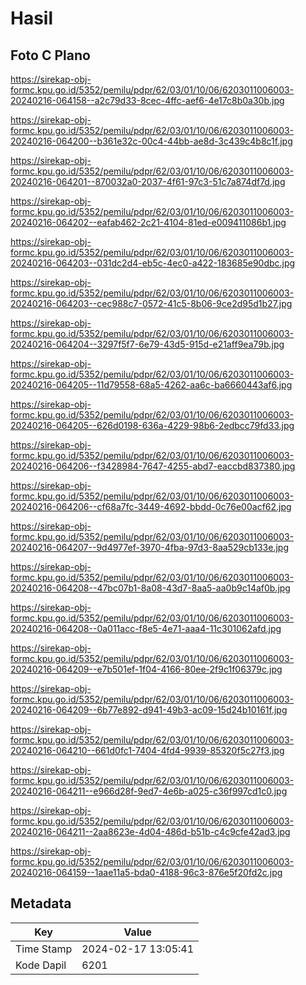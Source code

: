 # Hasil

## Foto C Plano

https://sirekap-obj-formc.kpu.go.id/5352/pemilu/pdpr/62/03/01/10/06/6203011006003-20240216-064158--a2c79d33-8cec-4ffc-aef6-4e17c8b0a30b.jpg

https://sirekap-obj-formc.kpu.go.id/5352/pemilu/pdpr/62/03/01/10/06/6203011006003-20240216-064200--b361e32c-00c4-44bb-ae8d-3c439c4b8c1f.jpg

https://sirekap-obj-formc.kpu.go.id/5352/pemilu/pdpr/62/03/01/10/06/6203011006003-20240216-064201--870032a0-2037-4f61-97c3-51c7a874df7d.jpg

https://sirekap-obj-formc.kpu.go.id/5352/pemilu/pdpr/62/03/01/10/06/6203011006003-20240216-064202--eafab462-2c21-4104-81ed-e009411086b1.jpg

https://sirekap-obj-formc.kpu.go.id/5352/pemilu/pdpr/62/03/01/10/06/6203011006003-20240216-064203--031dc2d4-eb5c-4ec0-a422-183685e90dbc.jpg

https://sirekap-obj-formc.kpu.go.id/5352/pemilu/pdpr/62/03/01/10/06/6203011006003-20240216-064203--cec988c7-0572-41c5-8b06-9ce2d95d1b27.jpg

https://sirekap-obj-formc.kpu.go.id/5352/pemilu/pdpr/62/03/01/10/06/6203011006003-20240216-064204--3297f5f7-6e79-43d5-915d-e21aff9ea79b.jpg

https://sirekap-obj-formc.kpu.go.id/5352/pemilu/pdpr/62/03/01/10/06/6203011006003-20240216-064205--11d79558-68a5-4262-aa6c-ba6660443af6.jpg

https://sirekap-obj-formc.kpu.go.id/5352/pemilu/pdpr/62/03/01/10/06/6203011006003-20240216-064205--626d0198-636a-4229-98b6-2edbcc79fd33.jpg

https://sirekap-obj-formc.kpu.go.id/5352/pemilu/pdpr/62/03/01/10/06/6203011006003-20240216-064206--f3428984-7647-4255-abd7-eaccbd837380.jpg

https://sirekap-obj-formc.kpu.go.id/5352/pemilu/pdpr/62/03/01/10/06/6203011006003-20240216-064206--cf68a7fc-3449-4692-bbdd-0c76e00acf62.jpg

https://sirekap-obj-formc.kpu.go.id/5352/pemilu/pdpr/62/03/01/10/06/6203011006003-20240216-064207--9d4977ef-3970-4fba-97d3-8aa529cb133e.jpg

https://sirekap-obj-formc.kpu.go.id/5352/pemilu/pdpr/62/03/01/10/06/6203011006003-20240216-064208--47bc07b1-8a08-43d7-8aa5-aa0b9c14af0b.jpg

https://sirekap-obj-formc.kpu.go.id/5352/pemilu/pdpr/62/03/01/10/06/6203011006003-20240216-064208--0a011acc-f8e5-4e71-aaa4-11c301062afd.jpg

https://sirekap-obj-formc.kpu.go.id/5352/pemilu/pdpr/62/03/01/10/06/6203011006003-20240216-064209--e7b501ef-1f04-4166-80ee-2f9c1f06379c.jpg

https://sirekap-obj-formc.kpu.go.id/5352/pemilu/pdpr/62/03/01/10/06/6203011006003-20240216-064209--6b77e892-d941-49b3-ac09-15d24b10161f.jpg

https://sirekap-obj-formc.kpu.go.id/5352/pemilu/pdpr/62/03/01/10/06/6203011006003-20240216-064210--661d0fc1-7404-4fd4-9939-85320f5c27f3.jpg

https://sirekap-obj-formc.kpu.go.id/5352/pemilu/pdpr/62/03/01/10/06/6203011006003-20240216-064211--e966d28f-9ed7-4e6b-a025-c36f997cd1c0.jpg

https://sirekap-obj-formc.kpu.go.id/5352/pemilu/pdpr/62/03/01/10/06/6203011006003-20240216-064211--2aa8623e-4d04-486d-b51b-c4c9cfe42ad3.jpg

https://sirekap-obj-formc.kpu.go.id/5352/pemilu/pdpr/62/03/01/10/06/6203011006003-20240216-064159--1aae11a5-bda0-4188-96c3-876e5f20fd2c.jpg


## Metadata

| Key        | Value               |
| ---------- | ------------------- |
| Time Stamp | 2024-02-17 13:05:41 |
| Kode Dapil | 6201                |



